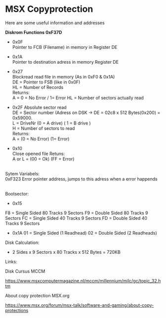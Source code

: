 # MSX Copyprotection
Here are some useful information and addresses  





**Diskrom Functions 0xF37D**  

- 0x0F  
Pointer to FCB (Filename) in memory in Register DE
- 0x1A  
Pointer to destination adress in memory Register DE
- 0x27  
Blockread read file in memory (As in 0xF0 & 0x1A)  
DE = Pointer to FSB (like in 0x0F)  
HL = Number of Records  
Returns:  
A = 0 = No Error / 1= Error
HL = Number of sectors actually read

- 0x2F
Absolute sector read  
DE = Sector number (Adress on DSK -> DE = 02c8 x 512 Bytes(0x200) = 0x59000.  
L = DriveNr (0 = A drive) ( 1 = B drive )  
H = Number of sectors to read  
Returns:  
A = (0 = No Error) (1= Error)  

- 0x10  
Close opened file 
Retuns:  
A or L = (00 = Ok) (FF = Error)  

\
Sytem Variabels:  
0xF323 Error pointer address, jumps to this adress when a error happends  

\
Bootsector:
- 0x15

F8 = Single Sided 80 Tracks 9 Sectors
F9 = Double Sided 80 Tracks 9 Sectors
FC = Single Sided 40 Tracks 9 Sectors
FD = Double Sided 40 Tracks 9 Sectors

- 0x1A
01 = Single Sided (1 Readhead)
02 = Double Sided (2 Readheads)


Disk Calculation:
- 2 Sides x 9 Sectors x 80 Tracks x 512 Bytes = 720KB


Links:

Disk Cursus MCCM

https://www.msxcomputermagazine.nl/mccm/millennium/milc/gc/topic_32.htm


About copy protection MSX.org

https://www.msx.org/forum/msx-talk/software-and-gaming/about-copy-protections
